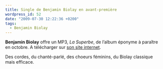```yaml
---
title: Single de Benjamin Biolay en avant-première
wordpress_id: 52
date: "2009-07-30 12:22:36 +0200"
tags:
  - Benjamin Biolay
---
```


**Benjamin Biolay** offre un MP3, _La Superbe_, de l’album éponyme à paraître en
octobre. A télécharger sur [son site internet][1].

Des cordes, du chanté-parlé, des choeurs féminins, du Biolay classique mais
efficace.

[1]: https://benjaminbiolay.com/
